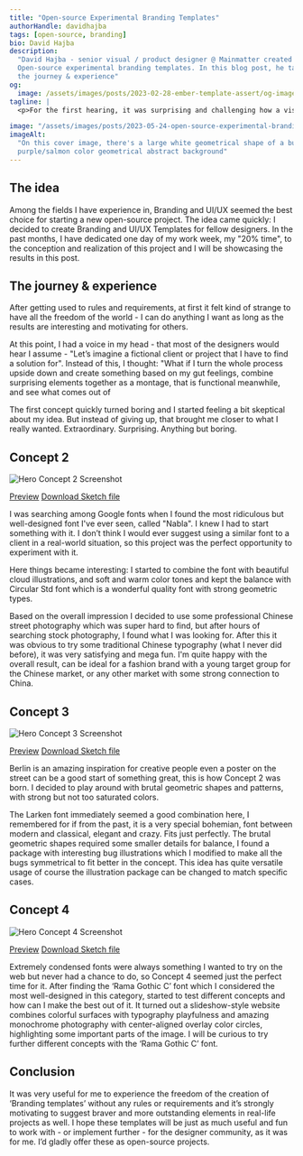 ```yaml
---
title: "Open-source Experimental Branding Templates"
authorHandle: davidhajba
tags: [open-source, branding]
bio: David Hajba
description:
  "David Hajba - senior visual / product designer @ Mainmatter created
  Open-source experimental branding templates. In this blog post, he talks about
  the journey & experience"
og:
  image: /assets/images/posts/2023-02-28-ember-template-assert/og-image.jpg
tagline: |
  <p>For the first hearing, it was surprising and challenging how a visual designer can start open-source projects. As an applied art service provider/ex freelancer, everything started with a client or project requirements and the number of projects that I did for myself just for fun was significantly shrinking, especially as a beginner father. At Mainmatter everyone spends 20% of their time as an active member of the open-source community, so I had to find a solution.</p>

image: "/assets/images/posts/2023-05-24-open-source-experimental-branding-templates/header-illustration.jpg"
imageAlt:
  "On this cover image, there's a large white geometrical shape of a bug on a
  purple/salmon color geometrical abstract background"
---
```


## The idea

Among the fields I have experience in, Branding and UI/UX seemed the best choice for starting a new open-source project. 
The idea came quickly: I decided to create Branding and UI/UX Templates for fellow designers. In the past months, I have dedicated one day of my work week, my "20% time", to the conception and realization of this project and I will be showcasing the results in this post.

## The journey & experience

After getting used to rules and requirements, at first it felt kind of
strange to have all the freedom of the world - I can do anything I want as long as
the results are interesting and motivating for others.

At this point, I had a voice in my head - that most of the designers would hear
I assume - "Let’s imagine a fictional client or project that I have to find a
solution for". Instead of this, I thought: "What if I turn the whole process upside
down and create something based on my gut feelings, combine surprising elements
together as a montage, that is functional meanwhile, and see what comes out of

The first concept quickly turned boring and I started feeling a bit
skeptical about my idea. But instead of giving up, that brought me closer to what I really wanted.
Extraordinary. Surprising. Anything but boring.

## Concept 2

![Hero Concept 2 Screenshot](/assets/images/posts/2023-05-24-open-source-experimental-branding-templates/concept_2.jpg)

[Preview](https://scene.zeplin.io/project/6455081b1dc67b3c0c397b0e/screen/646f712c6f352921c02462e6)
[Download Sketch file](https://drive.google.com/drive/folders/1Ns0HDHztA8Ki6v8kp8L9NoxP69fI7D-c)

I was searching among Google fonts when I found the most ridiculous but
well-designed font I've ever seen, called "Nabla". I knew I had to
start something with it.
I don’t think I would ever suggest using a similar font to a client in a real-world
situation, so this project was the perfect opportunity to experiment with it.

Here things became interesting: I started to combine the font with
beautiful cloud illustrations, and soft and warm color tones and kept the
balance with Circular Std font which is a wonderful quality font with strong
geometric types.

Based on the overall impression I decided to use some professional Chinese
street photography which was super hard to find, but after hours of searching
stock photography, I found what I was looking for. After this it was obvious to
try some traditional Chinese typography (what I never did before), it was very
satisfying and mega fun. I'm quite happy with the overall result, can be ideal
for a fashion brand with a young target group for the Chinese market, or any
other market with some strong connection to China.

## Concept 3

![Hero Concept 3 Screenshot](/assets/images/posts/2023-05-24-open-source-experimental-branding-templates/concept_3.jpg)

[Preview](https://scene.zeplin.io/project/6455081b1dc67b3c0c397b0e/screen/64709e41b998e22206a0ad16)
[Download Sketch file](https://drive.google.com/drive/folders/1Ns0HDHztA8Ki6v8kp8L9NoxP69fI7D-c)

Berlin is an amazing inspiration for creative people even a poster on the street
can be a good start of something great, this is how Concept 2 was born. I
decided to play around with brutal geometric shapes and patterns, with strong
but not too saturated colors.

​The Larken font immediately seemed a good combination here, I remembered for if
from the past, it is a very special bohemian, font between modern and classical,
elegant and crazy. Fits just perfectly. The brutal geometric shapes required
some smaller details for balance, I found a package with interesting bug
illustrations which I modified to make all the bugs symmetrical to fit better in
the concept. This idea has quite versatile usage of course the illustration
package can be changed to match specific cases.

## Concept 4

![Hero Concept 4 Screenshot](/assets/images/posts/2023-05-24-open-source-experimental-branding-templates/concept_4.jpg)

[Preview](https://scene.zeplin.io/project/6455081b1dc67b3c0c397b0e/screen/64709e5e678ed3223e6f312a)
[Download Sketch file](https://drive.google.com/drive/folders/1Ns0HDHztA8Ki6v8kp8L9NoxP69fI7D-c)

Extremely condensed fonts were always something I wanted to try on the web but
never had a chance to do, so Concept 4 seemed just the perfect time for it.
After finding the ‘Rama Gothic C’ font which I considered the most well-designed
in this category, started to test different concepts and how can I make the best
out of it. It turned out a slideshow-style website combines colorful surfaces
with typography playfulness and amazing monochrome photography with
center-aligned overlay color circles, highlighting some important parts of the
image. I will be curious to try further different concepts with the ‘Rama Gothic
C’ font.

## Conclusion

It was very useful for me to experience the freedom of the creation of ‘Branding
templates’ without any rules or requirements and it’s strongly motivating to
suggest braver and more outstanding elements in real-life projects as well. I
hope these templates will be just as much useful and fun to work with - or
implement further - for the designer community, as it was for me. I’d gladly
offer these as open-source projects.
